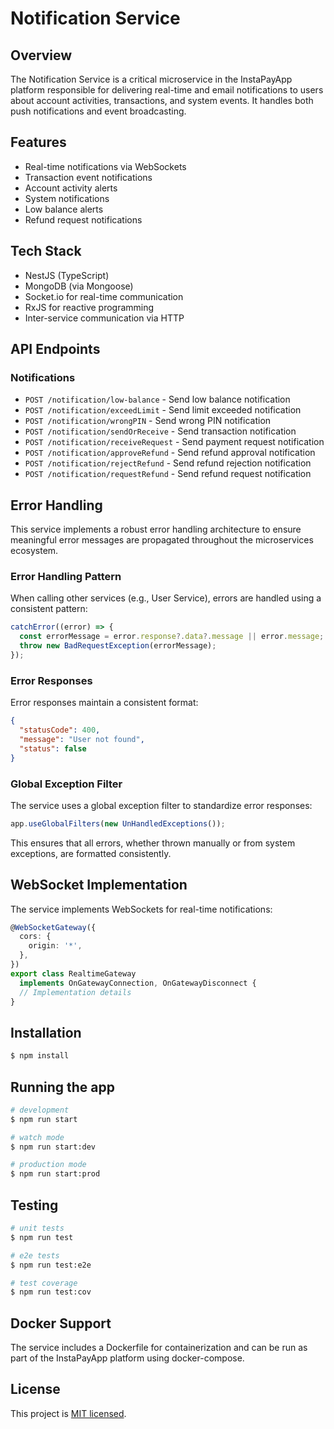 # Notification Service

## Overview

The Notification Service is a critical microservice in the InstaPayApp platform responsible for delivering real-time and email notifications to users about account activities, transactions, and system events. It handles both push notifications and event broadcasting.

## Features

- Real-time notifications via WebSockets
- Transaction event notifications
- Account activity alerts
- System notifications
- Low balance alerts
- Refund request notifications

## Tech Stack

- NestJS (TypeScript)
- MongoDB (via Mongoose)
- Socket.io for real-time communication
- RxJS for reactive programming
- Inter-service communication via HTTP

## API Endpoints

### Notifications

- `POST /notification/low-balance` - Send low balance notification
- `POST /notification/exceedLimit` - Send limit exceeded notification
- `POST /notification/wrongPIN` - Send wrong PIN notification
- `POST /notification/sendOrReceive` - Send transaction notification
- `POST /notification/receiveRequest` - Send payment request notification
- `POST /notification/approveRefund` - Send refund approval notification
- `POST /notification/rejectRefund` - Send refund rejection notification
- `POST /notification/requestRefund` - Send refund request notification

## Error Handling

This service implements a robust error handling architecture to ensure meaningful error messages are propagated throughout the microservices ecosystem.

### Error Handling Pattern

When calling other services (e.g., User Service), errors are handled using a consistent pattern:

```typescript
catchError((error) => {
  const errorMessage = error.response?.data?.message || error.message;
  throw new BadRequestException(errorMessage);
});
```

### Error Responses

Error responses maintain a consistent format:

```json
{
  "statusCode": 400,
  "message": "User not found",
  "status": false
}
```

### Global Exception Filter

The service uses a global exception filter to standardize error responses:

```typescript
app.useGlobalFilters(new UnHandledExceptions());
```

This ensures that all errors, whether thrown manually or from system exceptions, are formatted consistently.

## WebSocket Implementation

The service implements WebSockets for real-time notifications:

```typescript
@WebSocketGateway({
  cors: {
    origin: '*',
  },
})
export class RealtimeGateway
  implements OnGatewayConnection, OnGatewayDisconnect {
  // Implementation details
}
```

## Installation

```bash
$ npm install
```

## Running the app

```bash
# development
$ npm run start

# watch mode
$ npm run start:dev

# production mode
$ npm run start:prod
```

## Testing

```bash
# unit tests
$ npm run test

# e2e tests
$ npm run test:e2e

# test coverage
$ npm run test:cov
```

## Docker Support

The service includes a Dockerfile for containerization and can be run as part of the InstaPayApp platform using docker-compose.

## License

This project is [MIT licensed](LICENSE).
